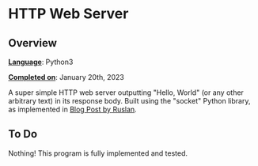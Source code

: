 # HTTP Web Server

## Overview 

<ins>__Language__</ins>: Python3  

<ins>__Completed on__</ins>: January 20th, 2023

A super simple HTTP web server outputting "Hello, World" (or any other arbitrary text) in its response body. Built using the "socket" Python library, as implemented in [Blog Post by Ruslan](https://ruslanspivak.com/lsbaws-part1/).


## To Do

Nothing! This program is fully implemented and tested.


